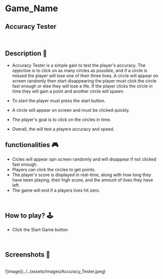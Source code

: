# **Game_Name** 

Accuracy Tester
--- 
<br>

## **Description 📃**
<!-- add your game description here  -->
- Accuracy Tester is a simple gain to test the player's accuracy. The  opjective is to click on as many circles as possible, and if a circle is missed the player will lose one of their three lives. A circle will appear on screen randomly then start disappearing the player must click the circle fast enough or else they will lose a life. If the player clicks the circle in time they will gain a point and another circle will spawn. 

- To start the player must press the start button.

- A circle will appear on screen and must be clicked quickly.

- The player's goal is to click on the circles in time.

- Overall, the will test a players accuracy and speed.

## **functionalities 🎮**
<!-- add functionalities over here -->
- Cicles will appear opn screen randomly and will disappear if not clicked fast enough.
- Players can click the circles to get points.
- The player's score is displayed in real-time, along with how long they have been playing, their high score, and the amount of lives they have left.
- The game will end if a players lives hit zero.
<br>

## **How to play? 🕹️**
<!-- add the steps how to play games -->
- Click the Start Game button

<br>

## **Screenshots 📸**

<br>
<!-- add your screenshots like this -->
<!-- ![image](url) -->
    ![image](../../assets/images/Accuracy_Tester.jpeg)
<br>


<!-- add your working video over here -->
